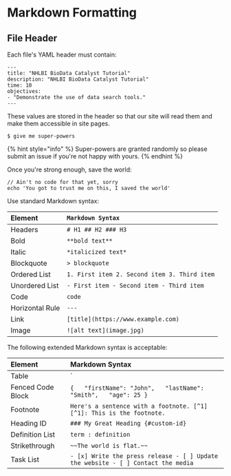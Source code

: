 # Markdown Formatting

## File Header

Each file's YAML header must contain:

```text
---
title: "NHLBI BioData Catalyst Tutorial"
description: "NHLBI BioData Catalyst Tutorial"
time: 10
objectives:
- "Demonstrate the use of data search tools."
---
```

These values are stored in the header so that our site will read them and make them accessible in site pages.

```
$ give me super-powers
```

{% hint style="info" %}
 Super-powers are granted randomly so please submit an issue if you're not happy with yours.
{% endhint %}

Once you're strong enough, save the world:

```
// Ain't no code for that yet, sorry
echo 'You got to trust me on this, I saved the world'
```

Use standard Markdown syntax:

| Element | `Markdown Syntax` |
| :--- | :--- |
| Headers | `# H1 ## H2 ### H3` |
| Bold | `**bold text**` |
| Italic | `*italicized text*` |
| Blockquote | `> blockquote` |
| Ordered List | `1. First item 2. Second item 3. Third item`  |
| Unordered List | `- First item - Second item - Third item`  |
| Code | ```code``` |
| Horizontal Rule | `---` |
| Link | `[title](https://www.example.com)` |
| Image | `![alt text](image.jpg)` |

The following extended Markdown syntax is acceptable:



| Element | Markdown Syntax |
| :--- | :--- |
| Table | `| Syntax | Description | | ----------- | ----------- | | Header | Title | | Paragraph | Text |` |
| Fenced Code Block | ``````` {   "firstName": "John",   "lastName": "Smith",   "age": 25 } ``````` |
| Footnote | `Here's a sentence with a footnote. [^1]  [^1]: This is the footnote.` |
| Heading ID | `### My Great Heading {#custom-id}` |
| Definition List | `term : definition` |
| Strikethrough | `~~The world is flat.~~` |
| Task List | `- [x] Write the press release - [ ] Update the website - [ ] Contact the media` |

